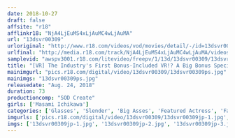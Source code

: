 ```yaml
---
date: 2018-10-27
draft: false
affsite: "r18"
afflinkr18: "NjA4LjEuMS4xLjAuMC4wLjAuMA"
url: "13dsvr00309"
urloriginal: "http://www.r18.com/videos/vod/movies/detail/-/id=13dsvr00309"
urlfinal: "http://media.r18.com/track/NjA4LjEuMS4xLjAuMC4wLjAuMA/videos/vod/movies/detail/-/id=13dsvr00309"
samplevid: "awspv3001.r18.com/litevideo/freepv/1/13d/13dsvr00309/13dsvr00309_dmb_w.mp4"
title: "[VR] The Industry's First Bonus-Included VR!? A Big Bonus Special What If You Won The Big Bonus, And Suddenly Masami Ichikawa Came To Visit You In Your Room... [An Especially Rich And Thick Blowjob To Detonate Your Dick! She's Wearing Glasses And Will Play The Good Employee And Subject Herself To Big Vibrator Blame! I Wasn't Satisfied With Ejaculating In The Seated Position, Because I Wanted To Squirt Out Another Cum Shot From The Missionary Position, With Her Cumming Face Up Close To Mine! Yes, I Want To Fuck!]"
mainimgurl: "pics.r18.com/digital/video/13dsvr00309/13dsvr00309ps.jpg"
mainimgs: "13dsvr00309ps.jpg"
releasedate: "Aug. 24, 2018"
duration: 73
productioncomp: "SOD Create"
girls: ['Masami Ichikawa']
categories: ['Glasses', 'Slender', 'Big Asses', 'Featured Actress', 'Fan Appreciation/ Home Visit', 'Big Vibrator', 'VR Exclusive']
imgurls: ['pics.r18.com/digital/video/13dsvr00309/13dsvr00309jp-1.jpg', 'pics.r18.com/digital/video/13dsvr00309/13dsvr00309jp-2.jpg', 'pics.r18.com/digital/video/13dsvr00309/13dsvr00309jp-3.jpg', 'pics.r18.com/digital/video/13dsvr00309/13dsvr00309jp-4.jpg', 'pics.r18.com/digital/video/13dsvr00309/13dsvr00309jp-5.jpg', 'pics.r18.com/digital/video/13dsvr00309/13dsvr00309jp-6.jpg', 'pics.r18.com/digital/video/13dsvr00309/13dsvr00309jp-7.jpg', 'pics.r18.com/digital/video/13dsvr00309/13dsvr00309jp-8.jpg', 'pics.r18.com/digital/video/13dsvr00309/13dsvr00309jp-9.jpg', 'pics.r18.com/digital/video/13dsvr00309/13dsvr00309jp-10.jpg', 'pics.r18.com/digital/video/13dsvr00309/13dsvr00309jp-11.jpg', 'pics.r18.com/digital/video/13dsvr00309/13dsvr00309jp-12.jpg', 'pics.r18.com/digital/video/13dsvr00309/13dsvr00309jp-13.jpg', 'pics.r18.com/digital/video/13dsvr00309/13dsvr00309jp-14.jpg', 'pics.r18.com/digital/video/13dsvr00309/13dsvr00309jp-15.jpg', 'pics.r18.com/digital/video/13dsvr00309/13dsvr00309jp-16.jpg', 'pics.r18.com/digital/video/13dsvr00309/13dsvr00309jp-17.jpg', 'pics.r18.com/digital/video/13dsvr00309/13dsvr00309jp-18.jpg']
imgs: ['13dsvr00309jp-1.jpg', '13dsvr00309jp-2.jpg', '13dsvr00309jp-3.jpg', '13dsvr00309jp-4.jpg', '13dsvr00309jp-5.jpg', '13dsvr00309jp-6.jpg', '13dsvr00309jp-7.jpg', '13dsvr00309jp-8.jpg', '13dsvr00309jp-9.jpg', '13dsvr00309jp-10.jpg', '13dsvr00309jp-11.jpg', '13dsvr00309jp-12.jpg', '13dsvr00309jp-13.jpg', '13dsvr00309jp-14.jpg', '13dsvr00309jp-15.jpg', '13dsvr00309jp-16.jpg', '13dsvr00309jp-17.jpg', '13dsvr00309jp-18.jpg']
---
```

